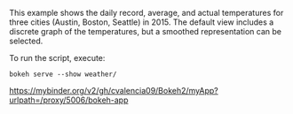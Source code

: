 This example shows the daily record, average, and actual temperatures for three
cities (Austin, Boston, Seattle) in 2015. The default view includes a discrete
graph of the temperatures, but a smoothed representation can be selected.

To run the script, execute:

    bokeh serve --show weather/


https://mybinder.org/v2/gh/cvalencia09/Bokeh2/myApp?urlpath=/proxy/5006/bokeh-app
